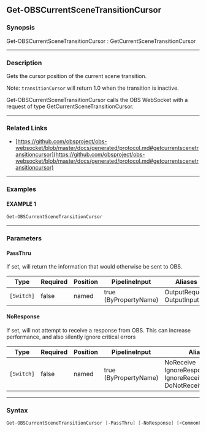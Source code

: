 Get-OBSCurrentSceneTransitionCursor
-----------------------------------




### Synopsis
Get-OBSCurrentSceneTransitionCursor : GetCurrentSceneTransitionCursor



---


### Description

Gets the cursor position of the current scene transition.

Note: `transitionCursor` will return 1.0 when the transition is inactive.


Get-OBSCurrentSceneTransitionCursor calls the OBS WebSocket with a request of type GetCurrentSceneTransitionCursor.



---


### Related Links
* [https://github.com/obsproject/obs-websocket/blob/master/docs/generated/protocol.md#getcurrentscenetransitioncursor](https://github.com/obsproject/obs-websocket/blob/master/docs/generated/protocol.md#getcurrentscenetransitioncursor)





---


### Examples
#### EXAMPLE 1
```PowerShell
Get-OBSCurrentSceneTransitionCursor
```



---


### Parameters
#### **PassThru**

If set, will return the information that would otherwise be sent to OBS.






|Type      |Required|Position|PipelineInput        |Aliases                      |
|----------|--------|--------|---------------------|-----------------------------|
|`[Switch]`|false   |named   |true (ByPropertyName)|OutputRequest<br/>OutputInput|



#### **NoResponse**

If set, will not attempt to receive a response from OBS.
This can increase performance, and also silently ignore critical errors






|Type      |Required|Position|PipelineInput        |Aliases                                                                |
|----------|--------|--------|---------------------|-----------------------------------------------------------------------|
|`[Switch]`|false   |named   |true (ByPropertyName)|NoReceive<br/>IgnoreResponse<br/>IgnoreReceive<br/>DoNotReceiveResponse|





---


### Syntax
```PowerShell
Get-OBSCurrentSceneTransitionCursor [-PassThru] [-NoResponse] [<CommonParameters>]
```
